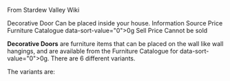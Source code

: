 From Stardew Valley Wiki

Decorative Door Can be placed inside your house. Information Source Price Furniture Catalogue data-sort-value="0"&gt;0g Sell Price Cannot be sold

**Decorative Doors** are furniture items that can be placed on the wall like wall hangings, and are available from the Furniture Catalogue for data-sort-value="0"&gt;0g. There are 6 different variants.

The variants are: